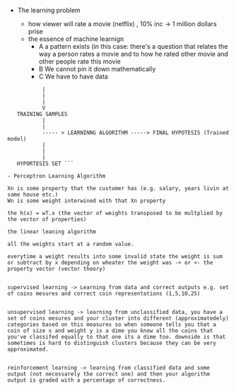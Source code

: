 - The learning problem

   - how viewer will rate a movie (netflix) , 10% inc -> 1 million dollars prise
    - the essence of machine learnign 
      - A a pattern exists (in this case: there's a question that relates the way a person rates a movie and to how he rated other movie and other people rate this movie
      - B We cannot pin it down mathematically
      - C We have to have data
      

``` UNKNOWN TARGET FUNCTION (IDEAL)
           |
           |
           |
           V
   TRAINING SAMPLES
           |
           |
           ----- > LEARNINNG ALGORITHM -----> FINAL HYPOTESIS (Trained model)
           |
           |
           |
   HYPORTESIS SET ```
    
- Perceptron Learning Algorithm 

Xn is some property that the customer has (e.g. salary, years livin at same house etc.)
Wn is some weight interwined with that Xn property

the h(x) = wT.x (the vector of weights transposed to be multplied by the vector of properties)

the linear leaning algorithm

all the weights start at a random value.

everytime a weight results into some invalid state the weight is sum or subtract by x depending on wheater the weight was -> or <- the property vector (vector theory)


supervised learning -> Learning from data and correct outputs e.g. set of coins mesures and correct coin representations (1,5,10,25)


unsupervised learning -> learning from unclassified data, you have a set of coins mesures and your cluster into different (approximatedely) categories based on this measures so when someone tells you that a coin of size x and weight y is a dime you know all the coins that you've classifed equally to that one its a dime too. downside is that sometimes is hard to distinguish clusters because they can be very approximated.


reinforcement learning -> learning from classified data and some output (not necessarely the correct one) and then your algorithm output is graded with a percentage of correctness.


